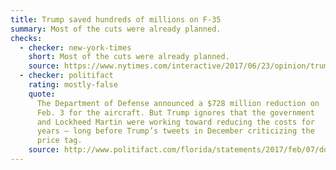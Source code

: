 ```yaml
---
title: Trump saved hundreds of millions on F-35
summary: Most of the cuts were already planned.
checks:
  - checker: new-york-times
    short: Most of the cuts were already planned.
    source: https://www.nytimes.com/interactive/2017/06/23/opinion/trumps-lies.html
  - checker: politifact
    rating: mostly-false
    quote:
      The Department of Defense announced a $728 million reduction on
      Feb. 3 for the aircraft. But Trump ignores that the government
      and Lockheed Martin were working toward reducing the costs for
      years — long before Trump’s tweets in December criticizing the
      price tag.
    source: http://www.politifact.com/florida/statements/2017/feb/07/donald-trump/trump-overstates-credit-700-million-savings-f-35s/
---
```

